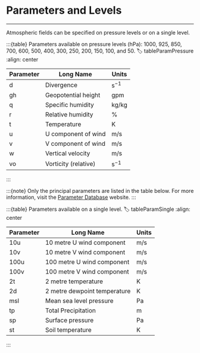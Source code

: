 # Parameters and Levels
---

Atmospheric fields can be specified on pressure levels or on a single level.

:::{table} Parameters available on pressure levels (hPa): 1000, 925, 850, 700, 600, 500, 400, 300, 250, 200, 150, 100, and 50.
:label: tableParamPressure
:align: center

| Parameter | Long Name | Units |
| -------- | ---- | ---- |
| d | Divergence | s$^{-1}$ |
| gh | Geopotential height | gpm |
| q | Specific humidity | kg/kg |
| r | Relative humidity | % |
| t | Temperature | K |
| u | U component of wind | m/s |
| v | V component of wind | m/s |
| w | Vertical velocity | m/s |
| vo | Vorticity (relative) | s$^{-1}$ |
:::

:::{note}
Only the principal parameters are listed in the table below. For more information, visit the [Parameter Database](https://codes.ecmwf.int/grib/param-db/) website.
:::

:::{table} Parameters available on a single level.
:label: tableParamSingle
:align: center

| Parameter | Long Name | Units |
| -------- | ---- | ---- |
| 10u |	10 metre U wind component | m/s |
| 10v |	10 metre V wind component | m/s |
| 100u | 100 metre U wind component | m/s |
| 100v | 100 metre V wind component | m/s |
| 2t | 2 metre temperature | K |
| 2d | 2 metre dewpoint temperature| K |
| msl |	Mean sea level pressure | Pa |
| tp |	Total Precipitation | m |
| sp |	Surface pressure | Pa |
| st | Soil temperature | K |
:::